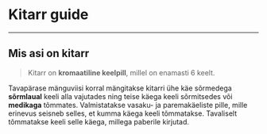 # Kitarr guide
---
## Mis asi on kitarr
>Kitarr on **kromaatiline keelpill**, millel on enamasti 6 keelt.

Tavapärase mänguviisi korral mängitakse kitarri ühe käe sõrmedega **sõrmlaual** keeli alla vajutades ning teise käega keeli sõrmitsedes või **medikaga** tõmmates. Valmistatakse vasaku- ja paremakäeliste pille, mille erinevus seisneb selles, et kumma käega keeli tõmmatakse. Tavaliselt tõmmatakse keeli selle käega, millega paberile kirjutad.


